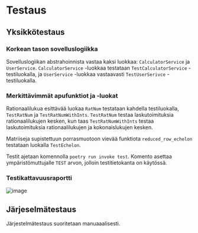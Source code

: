 # Testaus

## Yksikkötestaus
### Korkean tason sovelluslogiikka
Sovelluslogiikan abstrahoinnista vastaa kaksi luokkaa: `CalculatorService` ja `UserService`.
`CalculatorService` -luokkaa testataan `TestCalculatorService` -testiluokalla, ja `UserService` -luokkaa vastaavasti `TestUserSerivce` -testiluokalla.

### Merkittävimmät apufunktiot ja -luokat
Rationaalilukua esittävää luokaa `RatNum` testataan kahdella testiluokalla, `TestRatNum` ja `TestRatNumWithInts`. `TestRatNum` testaa laskutoimituksia rationaalilukujen kesken, kun taas `TestRatNumWithInts` testaa laskutoimituksia rationaalilukujen ja kokonaislukujen kesken.

Matriiseja supistettuun porrasmuotoon vievää funktiota `reduced_row_echelon` testataan luokalla `TestEchelon`.

Testit ajetaan komennolla `poetry run invoke test`. Komento asettaa ympäristömuttujalle `TEST` arvon, jolloin testitietokanta on käytössä.
### Testikattavuusraportti
![image](https://github.com/0442/ot-harjoitustyo/assets/69271621/24264e5f-3682-4b2d-a8da-81ba19946291)

## Järjeselmätestaus
Järjestelmätestaus suoritetaan manuaaalisesti.

